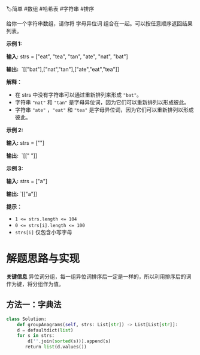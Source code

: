 🏷简单 #数组 #哈希表 #字符串 #排序  

给你一个字符串数组，请你将 字母异位词 组合在一起。可以按任意顺序返回结果列表。

**示例 1:**

**输入:** strs = ["eat", "tea", "tan", "ate", "nat", "bat"]

**输出:**   `[["bat"],["nat","tan"],["ate","eat","tea"]]

**解释：**

- 在 strs 中没有字符串可以通过重新排列来形成 `"bat"`。
- 字符串 `"nat"` 和 `"tan"` 是字母异位词，因为它们可以重新排列以形成彼此。
- 字符串 `"ate"` ，`"eat"` 和 `"tea"` 是字母异位词，因为它们可以重新排列以形成彼此。

**示例 2:**

**输入:** strs = [""]

**输出:**  `[[" "]]

**示例 3:**

**输入:** strs = ["a"]

**输出:** `[["a"]]

**提示：**

- `1 <= strs.length <= 104`
- `0 <= strs[i].length <= 100`
- `strs[i]` 仅包含小写字母

# 解题思路与实现

**关键信息**
异位词分组，每一组异位词排序后一定是一样的，所以利用排序后的词作为键，将分组作为值。

## 方法一：字典法

```python
class Solution:
    def groupAnagrams(self, strs: List[str]) -> List[List[str]]:
    d = defaultdict(list)
    for s in strs:
	    d[''.join(sorted(s))].append(s)
	   return list(d.values())
```
